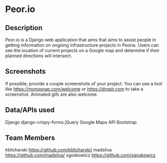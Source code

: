 # Peor.io


## Description

Peor.io is a Django web application that aims that aims to assist people in getting information on ongoing infrastructure projects in Peoria. Users can see the location of current projects on a Google map and determine if their planned directions will intersect.

## Screenshots

If possible, provide a couple screenshots of your project. You can use a tool like https://monosnap.com/welcome or https://droplr.com to take a screenshot. Animated gifs are also welcome.

## Data/APIs used

Django
django-crispy-forms
jQuery
Google Maps API
Bootstrap

## Team Members

kblicharski https://github.com/kblicharski/
madsilva https://github.com/madsilva/
sgoskowicz https://github.com/sgoskowicz
